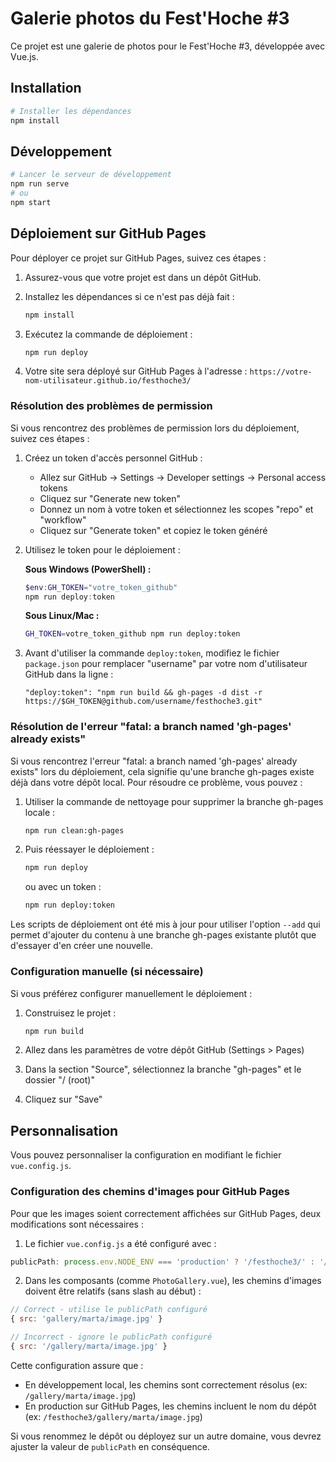 # Galerie photos du Fest'Hoche #3

Ce projet est une galerie de photos pour le Fest'Hoche #3, développée avec Vue.js.

## Installation

```bash
# Installer les dépendances
npm install
```

## Développement

```bash
# Lancer le serveur de développement
npm run serve
# ou
npm start
```

## Déploiement sur GitHub Pages

Pour déployer ce projet sur GitHub Pages, suivez ces étapes :

1. Assurez-vous que votre projet est dans un dépôt GitHub.

2. Installez les dépendances si ce n'est pas déjà fait :
   ```bash
   npm install
   ```

3. Exécutez la commande de déploiement :
   ```bash
   npm run deploy
   ```

4. Votre site sera déployé sur GitHub Pages à l'adresse : `https://votre-nom-utilisateur.github.io/festhoche3/`

### Résolution des problèmes de permission

Si vous rencontrez des problèmes de permission lors du déploiement, suivez ces étapes :

1. Créez un token d'accès personnel GitHub :
   - Allez sur GitHub → Settings → Developer settings → Personal access tokens
   - Cliquez sur "Generate new token"
   - Donnez un nom à votre token et sélectionnez les scopes "repo" et "workflow"
   - Cliquez sur "Generate token" et copiez le token généré

2. Utilisez le token pour le déploiement :

   **Sous Windows (PowerShell) :**
   ```powershell
   $env:GH_TOKEN="votre_token_github"
   npm run deploy:token
   ```

   **Sous Linux/Mac :**
   ```bash
   GH_TOKEN=votre_token_github npm run deploy:token
   ```

3. Avant d'utiliser la commande `deploy:token`, modifiez le fichier `package.json` pour remplacer "username" par votre nom d'utilisateur GitHub dans la ligne :
   ```
   "deploy:token": "npm run build && gh-pages -d dist -r https://$GH_TOKEN@github.com/username/festhoche3.git"
   ```

### Résolution de l'erreur "fatal: a branch named 'gh-pages' already exists"

Si vous rencontrez l'erreur "fatal: a branch named 'gh-pages' already exists" lors du déploiement, cela signifie qu'une branche gh-pages existe déjà dans votre dépôt local. Pour résoudre ce problème, vous pouvez :

1. Utiliser la commande de nettoyage pour supprimer la branche gh-pages locale :
   ```bash
   npm run clean:gh-pages
   ```

2. Puis réessayer le déploiement :
   ```bash
   npm run deploy
   ```

   ou avec un token :
   ```bash
   npm run deploy:token
   ```

Les scripts de déploiement ont été mis à jour pour utiliser l'option `--add` qui permet d'ajouter du contenu à une branche gh-pages existante plutôt que d'essayer d'en créer une nouvelle.

### Configuration manuelle (si nécessaire)

Si vous préférez configurer manuellement le déploiement :

1. Construisez le projet :
   ```bash
   npm run build
   ```

2. Allez dans les paramètres de votre dépôt GitHub (Settings > Pages)

3. Dans la section "Source", sélectionnez la branche "gh-pages" et le dossier "/ (root)"

4. Cliquez sur "Save"

## Personnalisation

Vous pouvez personnaliser la configuration en modifiant le fichier `vue.config.js`.

### Configuration des chemins d'images pour GitHub Pages

Pour que les images soient correctement affichées sur GitHub Pages, deux modifications sont nécessaires :

1. Le fichier `vue.config.js` a été configuré avec :

```javascript
publicPath: process.env.NODE_ENV === 'production' ? '/festhoche3/' : '/',
```

2. Dans les composants (comme `PhotoGallery.vue`), les chemins d'images doivent être relatifs (sans slash au début) :

```javascript
// Correct - utilise le publicPath configuré
{ src: 'gallery/marta/image.jpg' }

// Incorrect - ignore le publicPath configuré
{ src: '/gallery/marta/image.jpg' }
```

Cette configuration assure que :
- En développement local, les chemins sont correctement résolus (ex: `/gallery/marta/image.jpg`)
- En production sur GitHub Pages, les chemins incluent le nom du dépôt (ex: `/festhoche3/gallery/marta/image.jpg`)

Si vous renommez le dépôt ou déployez sur un autre domaine, vous devrez ajuster la valeur de `publicPath` en conséquence.
